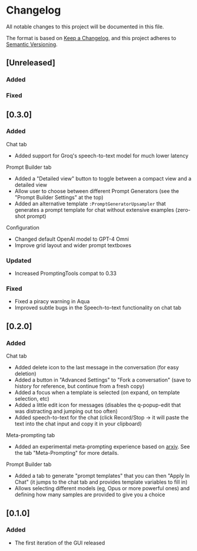 # Changelog
All notable changes to this project will be documented in this file.

The format is based on [Keep a Changelog](https://keepachangelog.com/en/1.0.0/),
and this project adheres to [Semantic Versioning](https://semver.org/spec/v2.0.0.html).

## [Unreleased]

### Added

### Fixed

## [0.3.0]

### Added
Chat tab
- Added support for Groq's speech-to-text model for much lower latency

Prompt Builder tab
- Added a "Detailed view" button to toggle between a compact view and a detailed view
- Allow user to choose between different Prompt Generators (see the "Prompt Builder Settings" at the top)
- Added an alternative template `:PromptGeneratorUpsampler` that generates a prompt template for chat without extensive examples (zero-shot prompt)

Configuration
- Changed default OpenAI model to GPT-4 Omni
- Improve grid layout and wider prompt textboxes

### Updated
- Increased PromptingTools compat to 0.33

### Fixed
- Fixed a piracy warning in Aqua
- Improved subtle bugs in the Speech-to-text functionality on chat tab

## [0.2.0]

### Added

Chat tab
- Added delete icon to the last message in the conversation (for easy deletion)
- Added a button in "Advanced Settings" to "Fork a conversation" (save to history for reference, but continue from a fresh copy)
- Added a focus when a template is selected (on expand, on template selection, etc)
- Added a little edit icon for messages (disables the q-popup-edit that was distracting and jumping out too often)
- Added speech-to-text for the chat (click Record/Stop -> it will paste the text into the chat input and copy it in your clipboard)

Meta-prompting tab
- Added an experimental meta-prompting experience based on [arxiv](https://arxiv.org/pdf/2401.12954). See the tab "Meta-Prompting" for more details.

Prompt Builder tab
- Added a tab to generate "prompt templates" that you can then "Apply In Chat" (it jumps to the chat tab and provides template variables to fill in)
- Allows selecting different models (eg, Opus or more powerful ones) and defining how many samples are provided to give you a choice

## [0.1.0]

### Added
- The first iteration of the GUI released